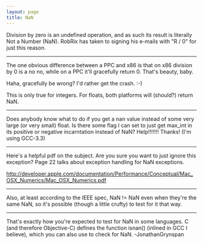 ```yaml
---
layout: page
title: NaN
---
```


Division by zero is an undefined operation, and as such its result is literally Not a Number (NaN). RobRix has taken to signing his e-mails with "R / 0" for just this reason.

----

The one obvious difference between a PPC and x86 is that on x86 division by 0 is a no no, while on a PPC it'll gracefully return 0. That's beauty, baby.

Haha, gracefully be wrong?  I'd rather get the crash. :-)

This is only true for integers. For floats, both platforms will (should?) return NaN.

----

Does anybody know what to do if you get a nan value instead of some very large (or very small) float.  Is there some flag I can set to just get max_int in its positive or negative incarntation instead of NaN?  Help!!!!!!!  Thanks!  (I'm using GCC-3.3)

----

Here's a helpful pdf on the subject. Are you sure you want to just ignore this exception? Page 22 talks about exception handling for NaN exceptions. 

http://developer.apple.com/documentation/Performance/Conceptual/Mac_OSX_Numerics/Mac_OSX_Numerics.pdf

----

Also, at least according to the IEEE spec, NaN != NaN even when they're the same NaN, so it's possible (though a little crufty) to test for it that way.

----

That's exactly how you're expected to test for NaN in some languages. C (and therefore Objective-C) defines the function isnan() (inlined in GCC I believe), which you can also use to check for NaN. -JonathanGrynspan


